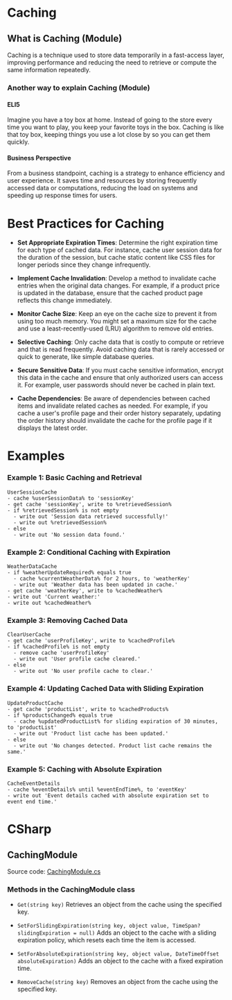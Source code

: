 # Caching

## What is Caching (Module)
Caching is a technique used to store data temporarily in a fast-access layer, improving performance and reducing the need to retrieve or compute the same information repeatedly.

### Another way to explain Caching (Module)

#### ELI5
Imagine you have a toy box at home. Instead of going to the store every time you want to play, you keep your favorite toys in the box. Caching is like that toy box, keeping things you use a lot close by so you can get them quickly.

#### Business Perspective
From a business standpoint, caching is a strategy to enhance efficiency and user experience. It saves time and resources by storing frequently accessed data or computations, reducing the load on systems and speeding up response times for users.

# Best Practices for Caching

- **Set Appropriate Expiration Times**: Determine the right expiration time for each type of cached data. For instance, cache user session data for the duration of the session, but cache static content like CSS files for longer periods since they change infrequently.

- **Implement Cache Invalidation**: Develop a method to invalidate cache entries when the original data changes. For example, if a product price is updated in the database, ensure that the cached product page reflects this change immediately.

- **Monitor Cache Size**: Keep an eye on the cache size to prevent it from using too much memory. You might set a maximum size for the cache and use a least-recently-used (LRU) algorithm to remove old entries.

- **Selective Caching**: Only cache data that is costly to compute or retrieve and that is read frequently. Avoid caching data that is rarely accessed or quick to generate, like simple database queries.

- **Secure Sensitive Data**: If you must cache sensitive information, encrypt this data in the cache and ensure that only authorized users can access it. For example, user passwords should never be cached in plain text.

- **Cache Dependencies**: Be aware of dependencies between cached items and invalidate related caches as needed. For example, if you cache a user's profile page and their order history separately, updating the order history should invalidate the cache for the profile page if it displays the latest order.


# Examples

### Example 1: Basic Caching and Retrieval
```
UserSessionCache
- cache %userSessionData% to 'sessionKey'
- get cache 'sessionKey', write to %retrievedSession%
- if %retrievedSession% is not empty
  - write out 'Session data retrieved successfully!'
  - write out %retrievedSession%
- else
  - write out 'No session data found.'
```

### Example 2: Conditional Caching with Expiration
```
WeatherDataCache
- if %weatherUpdateRequired% equals true
  - cache %currentWeatherData% for 2 hours, to 'weatherKey'
  - write out 'Weather data has been updated in cache.'
- get cache 'weatherKey', write to %cachedWeather%
- write out 'Current weather:'
- write out %cachedWeather%
```

### Example 3: Removing Cached Data
```
ClearUserCache
- get cache 'userProfileKey', write to %cachedProfile%
- if %cachedProfile% is not empty
  - remove cache 'userProfileKey'
  - write out 'User profile cache cleared.'
- else
  - write out 'No user profile cache to clear.'
```

### Example 4: Updating Cached Data with Sliding Expiration
```
UpdateProductCache
- get cache 'productList', write to %cachedProducts%
- if %productsChanged% equals true
  - cache %updatedProductList% for sliding expiration of 30 minutes, to 'productList'
  - write out 'Product list cache has been updated.'
- else
  - write out 'No changes detected. Product list cache remains the same.'
```

### Example 5: Caching with Absolute Expiration
```
CacheEventDetails
- cache %eventDetails% until %eventEndTime%, to 'eventKey'
- write out 'Event details cached with absolute expiration set to event end time.'
```

# CSharp

## CachingModule

Source code: [CachingModule.cs](https://github.com/PLangHQ/Plang/modules/CachingModule.cs)

### Methods in the CachingModule class

- `Get(string key)`
  Retrieves an object from the cache using the specified key.

- `SetForSlidingExpiration(string key, object value, TimeSpan? slidingExpiration = null)`
  Adds an object to the cache with a sliding expiration policy, which resets each time the item is accessed.

- `SetForAbsoluteExpiration(string key, object value, DateTimeOffset absoluteExpiration)`
  Adds an object to the cache with a fixed expiration time.

- `RemoveCache(string key)`
  Removes an object from the cache using the specified key.
